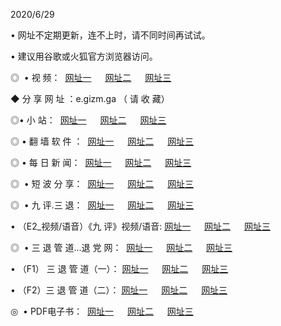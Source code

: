 <p>2020/6/29
<p>• 网址不定期更新，连不上时，请不同时间再试试。
<p>• 建议用谷歌或火狐官方浏览器访问。
<p>◎  • 视 频： 
<a href="http://ksu.shirokuriwaki.com/" target="_blansk">网址一</a> 　 
<a href="http://kiu.shirokuriwaki.com/" target="_blank">网址二</a> 　 
<a href="http://kbu.shirokuriwaki.com/b.html" target="_blank">网址三</a>
<p>◆ 分 享 网 址 ：e.gizm.ga  （ 请 收 藏） </p>

<p>◎•  小 站：  
<a href="http://ksu.shirokuriwaki.com/f.html" target="_blank">网址一</a> 　 
<a href="http://kiu.shirokuriwaki.com/h.html" target="_blank">网址二</a> 　 
<a href="http://kbu.shirokuriwaki.com/k/" target="_blank">网址三</a></p><p>

<p>◎  • 翻 墙 软 件 ：  
<a href="http://ksu.shirokuriwaki.com/ff/" target="_blank">网址一</a> 　 
<a href="http://kiu.shirokuriwaki.com/s/read/a1_nd.html" target="_blank">网址二</a> 　 
<a href="http://kbu.shirokuriwaki.com/ff/index.html" target="_blank">网址三</a></p>
<p>◎  • 每 日 新 闻：  
<a href="http://ksu.shirokuriwaki.com/day/" target="_blank">网址一</a> 　 
<a href="http://kiu.shirokuriwaki.com/day/" target="_blank">网址二</a> 　 
<a href="http://kbu.shirokuriwaki.com/day/index.html" target="_blank">网址三</a></p>
<p>◎   • 短 波 分 享：  
<a href="http://ksu.shirokuriwaki.com/h/" target="_blank">网址一</a> 　 
<a href="http://kiu.shirokuriwaki.com/h/" target="_blank">网址二</a> 　 
<a href="http://kbu.shirokuriwaki.com/h/index.html" target="_blank">网址三</a></p>
<p>◎   • 九 评.三 退：  
<a href="http://ksu.shirokuriwaki.com/t/" target="_blank">网址一</a> 　 
<a href="http://kiu.shirokuriwaki.com/v2/index.html" target="_blank">网址二</a> 　 
<a href="http://kbu.shirokuriwaki.com/tt/index.html" target="_blank">网址三</a> 　</p>
<p>  • （E2_视频/语音）《九 评》视频/语音: 
<a href="http://ksu.shirokuriwaki.com/7738.html" target="_blank">网址一</a> 　 
<a href="http://kiu.shirokuriwaki.com/7614.html" target="_blank">网址二</a> 　 
<a href="http://kbu.shirokuriwaki.com/7633.html" target="_blank">网址三</a></p>
<p>◎   • 三 退 管 道...退 党 网：  
<a href="http://ksu.shirokuriwaki.com/go/td1.html" target="_blank">网址一</a> 　 
<a href="http://kiu.shirokuriwaki.com/go/td2.html" target="_blank">网址二</a> 　 
<a href="http://kbu.shirokuriwaki.com/go/td3.html" target="_blank">网址三</a></p>
<p>  • （F1） 三 退 管 道（一）： 
<a href="http://ksu.shirokuriwaki.com/dd/" target="_blank">网址一</a> 　 
<a href="http://kiu.shirokuriwaki.com/s/read/a1_tdx.html" target="_blank">网址二</a> 　 
<a href="http://kbu.shirokuriwaki.com/dd/" target="_blank">网址三</a></p>
<p>  • （F2）三 退 管 道（二）： 
<a href="http://kiu.shirokuriwaki.com/d/" target="_blank">网址一</a> 　 
<a href="http://ksu.shirokuriwaki.com/d/index.html" target="_blank">网址二</a> 　 
<a href="http://kbu.shirokuriwaki.com/d/" target="_blank">网址三</a></p>
<p>◎   • PDF电子书：  
<a href="http://ksu.shirokuriwaki.com/p/" target="_blank">网址一</a> 　 
<a href="http://kiu.shirokuriwaki.com/p/index.html" target="_blank">网址二</a> 　 
<a href="http://kbu.shirokuriwaki.com/p/" target="_blank">网址三</a></p>
